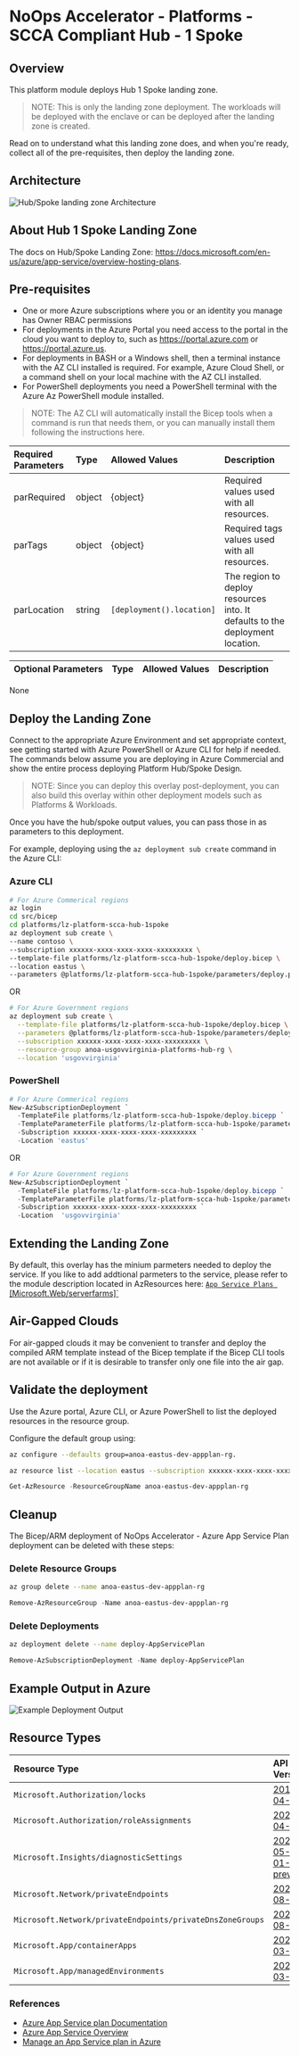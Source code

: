 # NoOps Accelerator - Platforms - SCCA Compliant Hub - 1 Spoke

## Overview

This platform module deploys Hub 1 Spoke landing zone.

> NOTE: This is only the landing zone deployment. The workloads will be deployed with the enclave or can be deployed after the landing zone is created.

Read on to understand what this landing zone does, and when you're ready, collect all of the pre-requisites, then deploy the landing zone.

## Architecture

 ![Hub/Spoke landing zone Architecture](../../../bicep/)

## About Hub 1 Spoke Landing Zone

The docs on Hub/Spoke Landing Zone: <https://docs.microsoft.com/en-us/azure/app-service/overview-hosting-plans>.

## Pre-requisites

* One or more Azure subscriptions where you or an identity you manage has Owner RBAC permissions
* For deployments in the Azure Portal you need access to the portal in the cloud you want to deploy to, such as <https://portal.azure.com> or <https://portal.azure.us>.
* For deployments in BASH or a Windows shell, then a terminal instance with the AZ CLI installed is required. For example, Azure Cloud Shell,   or a command shell on your local machine with the AZ CLI installed.
* For PowerShell deployments you need a PowerShell terminal with the Azure Az PowerShell module installed.

>NOTE: The AZ CLI will automatically install the Bicep tools when a command is run that needs them, or you can manually install them following the instructions here.

Required Parameters | Type | Allowed Values | Description
| :-- | :-- | :-- | :-- |
parRequired | object | {object} | Required values used with all resources.
parTags | object | {object} | Required tags values used with all resources.
parLocation | string | `[deployment().location]` | The region to deploy resources into. It defaults to the deployment location.

Optional Parameters | Type | Allowed Values | Description
| :-- | :-- | :-- | :-- |
None

## Deploy the Landing Zone

Connect to the appropriate Azure Environment and set appropriate context, see getting started with Azure PowerShell or Azure CLI for help if needed. The commands below assume you are deploying in Azure Commercial and show the entire process deploying Platform Hub/Spoke Design.

> NOTE: Since you can deploy this overlay post-deployment, you can also build this overlay within other deployment models such as Platforms & Workloads.

Once you have the hub/spoke output values, you can pass those in as parameters to this deployment.

For example, deploying using the `az deployment sub create` command in the Azure CLI:

### Azure CLI

```bash
# For Azure Commerical regions
az login
cd src/bicep
cd platforms/lz-platform-scca-hub-1spoke
az deployment sub create \ 
--name contoso \
--subscription xxxxxx-xxxx-xxxx-xxxx-xxxxxxxxx \
--template-file platforms/lz-platform-scca-hub-1spoke/deploy.bicep \
--location eastus \
--parameters @platforms/lz-platform-scca-hub-1spoke/parameters/deploy.parameters.json
```

OR

```bash
# For Azure Government regions
az deployment sub create \
  --template-file platforms/lz-platform-scca-hub-1spoke/deploy.bicep \
  --parameters @platforms/lz-platform-scca-hub-1spoke/parameters/deploy.parameters.json \
  --subscription xxxxxx-xxxx-xxxx-xxxx-xxxxxxxxx \
  --resource-group anoa-usgovvirginia-platforms-hub-rg \
  --location 'usgovvirginia'
```

### PowerShell

```powershell
# For Azure Commerical regions
New-AzSubscriptionDeployment `
  -TemplateFile platforms/lz-platform-scca-hub-1spoke/deploy.bicepp `
  -TemplateParameterFile platforms/lz-platform-scca-hub-1spoke/parameters/deploy.parameters.example.json `
  -Subscription xxxxxx-xxxx-xxxx-xxxx-xxxxxxxxx `
  -Location 'eastus'
```

OR

```powershell
# For Azure Government regions
New-AzSubscriptionDeployment `
  -TemplateFile platforms/lz-platform-scca-hub-1spoke/deploy.bicepp `
  -TemplateParameterFile platforms/lz-platform-scca-hub-1spoke/parameters/deploy.parameters.example.json `
  -Subscription xxxxxx-xxxx-xxxx-xxxx-xxxxxxxxx `
  -Location  'usgovvirginia'
```

## Extending the Landing Zone

By default, this overlay has the minium parmeters needed to deploy the service. If you like to add addtional parmeters to the service, please refer to the module description located in AzResources here: [`App Service Plans `[Microsoft.Web/serverfarms]`](D:\source\repos\NoOpsAccelerator\src\bicep\azresources\Modules\Microsoft.Web\serverfarms\readme.md)

## Air-Gapped Clouds

For air-gapped clouds it may be convenient to transfer and deploy the compiled ARM template instead of the Bicep template if the Bicep CLI tools are not available or if it is desirable to transfer only one file into the air gap.

## Validate the deployment

Use the Azure portal, Azure CLI, or Azure PowerShell to list the deployed resources in the resource group.

Configure the default group using:

```bash
az configure --defaults group=anoa-eastus-dev-appplan-rg.
```

```bash
az resource list --location eastus --subscription xxxxxx-xxxx-xxxx-xxxx-xxxxxxxx --resource-group anoa-eastus-dev-appplan-rg
```

```powershell
Get-AzResource -ResourceGroupName anoa-eastus-dev-appplan-rg
```

## Cleanup

The Bicep/ARM deployment of NoOps Accelerator - Azure App Service Plan deployment can be deleted with these steps:

### Delete Resource Groups

```bash
az group delete --name anoa-eastus-dev-appplan-rg
```

```powershell
Remove-AzResourceGroup -Name anoa-eastus-dev-appplan-rg
```

### Delete Deployments

```bash
az deployment delete --name deploy-AppServicePlan
```

```powershell
Remove-AzSubscriptionDeployment -Name deploy-AppServicePlan
```

## Example Output in Azure

![Example Deployment Output](media/aspExampleDeploymentOutput.png "Example Deployment Output in Azure global regions")

## Resource Types

| Resource Type | API Version |
| :-- | :-- |
| `Microsoft.Authorization/locks` | [2017-04-01](https://docs.microsoft.com/en-us/azure/templates/Microsoft.Authorization/2017-04-01/locks) |
| `Microsoft.Authorization/roleAssignments` | [2022-04-01](https://docs.microsoft.com/en-us/azure/templates/Microsoft.Authorization/2022-04-01/roleAssignments) |
| `Microsoft.Insights/diagnosticSettings` | [2021-05-01-preview](https://docs.microsoft.com/en-us/azure/templates/Microsoft.Insights/2021-05-01-preview/diagnosticSettings) |
| `Microsoft.Network/privateEndpoints` | [2021-08-01](https://docs.microsoft.com/en-us/azure/templates/Microsoft.Network/2021-08-01/privateEndpoints) |
| `Microsoft.Network/privateEndpoints/privateDnsZoneGroups` | [2021-08-01](https://docs.microsoft.com/en-us/azure/templates/Microsoft.Network/2021-08-01/privateEndpoints/privateDnsZoneGroups) |
| `Microsoft.App/containerApps` | [2021-03-01](https://docs.microsoft.com/en-us/azure/templates/microsoft.app/2022-03-01/containerapps) |
| `Microsoft.App/managedEnvironments` | [2021-03-01](https://docs.microsoft.com/en-us/azure/templates/microsoft.app/2022-03-01/managedenvironments) |

### References

* [Azure App Service plan Documentation](https://docs.microsoft.com/en-us/azure/app-service/overview-hosting-plans/)
* [Azure App Service Overview](https://docs.microsoft.com/en-us/azure/app-service/overview)
* [Manage an App Service plan in Azure](https://docs.microsoft.com/en-us/azure/app-service/app-service-plan-manage)
